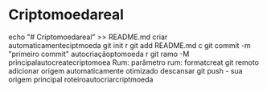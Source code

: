 # Criptomoedareal
echo "# Criptomoedareal" >> README.md
criar automaticamenteciptmoeda
git init
r
git add README.md
c
git commit -m "primeiro commit" autocriaçãoptomoeda
r
git ramo -M principalautocreatecriptomoea
Rum: parâmetro
rum: formatcreat 
git remoto adicionar origem
automaticamente otimizado
descansar
git push - sua origem principal
roteiroautocriarcriptmoeda
